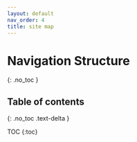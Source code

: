 ```yaml
---
layout: default
nav_order: 4
title: site map
---
```


# Navigation Structure
{: .no_toc }

## Table of contents
{: .no_toc .text-delta }

TOC
{:toc}